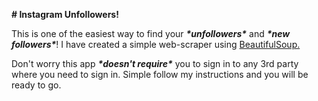 **# Instagram Unfollowers!**

This is one of the easiest way to find your ***\*unfollowers\**** and ***\*new followers\****! I have created a simple web-scraper using [BeautifulSoup.]([https://pypi.org/project/beautifulsoup4/](https://pypi.org/project/beautifulsoup4/)) 

Don't worry this app ***\*doesn't require\**** you to sign in to any 3rd party where you need to sign in. Simple follow my instructions and you will be ready to go.